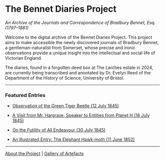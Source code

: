 # The Bennet Diaries Project

*An Archive of the Journals and Correspondence of Bradbury Bennet, Esq. (1797–1881)*

Welcome to the digital archive of the Bennet Diaries Project. This project aims to make accessible the newly discovered journals of Bradbury Bennet, a gentleman-naturalist from Somerset, whose precise and ironic observations provide a unique insight into the intellectual and social life of Victorian England.

The diaries, found in a forgotten deed box at The Larches estate in 2024, are currently being transcribed and annotated by Dr. Evelyn Reed of the Department of the History of Science, University of Bristol.

---

### Featured Entries

*   [Observation of the Green Tiger Beetle (12 July 1845)](entries/1845-07-12.md)

*   [A Visit from Mr. Hargrave, Speaker to Entities from Planet H (18 July 1845)](entries/1845-07-18.md)

*   [On the Futility of All Endeavour (30 July 1845)](entries/1845-07-30.md)

*   [An Illustrated Entry: The Elephant Hawk-moth (11 June 1852)](entries/1852-06-11.md)
---

[About the Project](about.md) | [Gallery of Artefacts](gallery.md)
